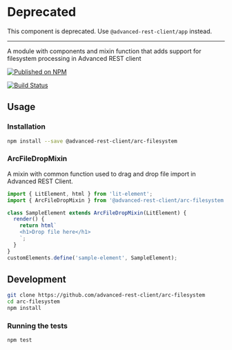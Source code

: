 # Deprecated

This component is deprecated. Use `@advanced-rest-client/app` instead.

----

A module with components and mixin function that adds support for filesystem processing in Advanced REST client

[![Published on NPM](https://img.shields.io/npm/v/@advanced-rest-client/arc-filesystem.svg)](https://www.npmjs.com/package/@advanced-rest-client/arc-filesystem)

[![Build Status](https://travis-ci.org/advanced-rest-client/arc-filesystem.svg)](https://travis-ci.org/advanced-rest-client/arc-filesystem)

## Usage

### Installation

```sh
npm install --save @advanced-rest-client/arc-filesystem
```

### ArcFileDropMixin

A mixin with common function used to drag and drop file import in Advanced REST Client.

```js
import { LitElement, html } from 'lit-element';
import { ArcFileDropMixin } from '@advanced-rest-client/arc-filesystem';

class SampleElement extends ArcFileDropMixin(LitElement) {
  render() {
    return html`
    <h1>Drop file here</h1>
    `;
  }
}
customElements.define('sample-element', SampleElement);
```

## Development

```sh
git clone https://github.com/advanced-rest-client/arc-filesystem
cd arc-filesystem
npm install
```

### Running the tests

```sh
npm test
```

